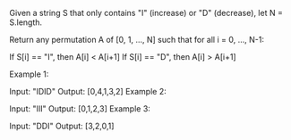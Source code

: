 Given a string S that only contains "I" (increase) or "D" (decrease), let N = S.length.

Return any permutation A of [0, 1, ..., N] such that for all i = 0, ..., N-1:

If S[i] == "I", then A[i] < A[i+1]
If S[i] == "D", then A[i] > A[i+1]
 

Example 1:

Input: "IDID"
Output: [0,4,1,3,2]
Example 2:

Input: "III"
Output: [0,1,2,3]
Example 3:

Input: "DDI"
Output: [3,2,0,1]
